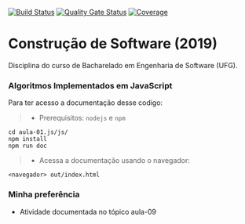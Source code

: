 [![Build Status](https://travis-ci.org/newtonjose/cs-2019-01.svg?branch=master)](https://travis-ci.org/newtonjose/cs-2019-01)
[![Quality Gate Status](https://sonarcloud.io/api/project_badges/measure?project=com.github.newtonjose%3Aaula01&metric=alert_status)](https://sonarcloud.io/dashboard?id=com.github.newtonjose%3Aaula01)
[![Coverage](https://sonarcloud.io/api/project_badges/measure?project=com.github.newtonjose%3Aaula01&metric=coverage)](https://sonarcloud.io/dashboard?id=com.github.newtonjose%3Aaula01)

# Construção de Software (2019)
Disciplina do curso de Bacharelado em Engenharia de Software (UFG).

### Algoritmos Implementados em JavaScript

Para ter acesso a documentação desse codigo:
> - Prerequisitos: `nodejs` e `npm`
```
cd aula-01.js/js/
npm install
npm run doc
```

> - Acessa a documentação usando o navegador:
```
<navegador> out/index.html
```

### Minha preferência
- Atividade documentada no tópico aula-09